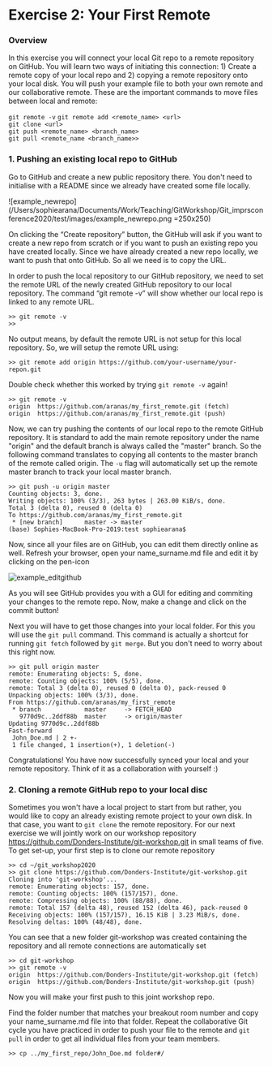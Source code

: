 # Exercise 2: Your First Remote

### Overview
In this exercise you will connect your local Git repo to a remote repository on GitHub.
You will learn two ways of initiating this connection: 1) Create a remote copy of your local repo and 2) copying a remote repository onto your local disk. You will push your example file to both your own remote and our collaborative remote. These are the important commands to move files between local and remote:

 ```git remote -v```
  ```git remote add <remote_name> <url>```   
 ```git clone <url>```  
 ```git push <remote_name> <branch_name>```  
 ```git pull <remote_name <branch_name>>```  

### 1. Pushing an existing local repo to GitHub

Go to GitHub and create a new public repository there. You don't need to initialise with a README since we already have created some file locally.

![example_newrepo](/Users/sophiearana/Documents/Work/Teaching/GitWorkshop/Git_imprsconference2020/test/images/example_newrepo.png =250x250)

On clicking the “Create repository” button, the GitHub will ask if you want to create a new repo from scratch or if you want to push an existing repo you have created locally. Since we have already created a new repo locally, we want to push that onto GitHub. So all we need is to copy the URL.

In order to push the local repository to our GitHub repository, we need to set the remote URL of the newly created GitHub repository to our local repository. The command “git remote -v” will show whether our local repo is linked to any remote URL.

```console
>> git remote -v
>>
```

No output means, by default the remote URL is not setup for this local repository. So, we will setup the remote URL using:

```console
>> git remote add origin https://github.com/your-username/your-repon.git
```

Double check whether this worked by trying ```git remote -v``` again!
```console
>> git remote -v
origin	https://github.com/aranas/my_first_remote.git (fetch)
origin	https://github.com/aranas/my_first_remote.git (push)
```
Now, we can try pushing the contents of our local repo to the remote GitHub repository. It is standard to add the main remote repository under the name "origin" and the default branch is always called the "master" branch. So the following command translates to copying all contents to the master branch of the remote called origin. The ```-u``` flag will automatically set up the remote master branch to track your local master branch.

```console
>> git push -u origin master
Counting objects: 3, done.
Writing objects: 100% (3/3), 263 bytes | 263.00 KiB/s, done.
Total 3 (delta 0), reused 0 (delta 0)
To https://github.com/aranas/my_first_remote.git
 * [new branch]      master -> master
(base) Sophies-MacBook-Pro-2019:test sophiearana$
```

Now, since all your files are on GitHub, you can edit them directly online as well. Refresh your browser, open your name_surname.md file and edit it by clicking on the pen-icon

![example_editgithub](/Users/sophiearana/Documents/Work/Teaching/GitWorkshop/Git_imprsconference2020/test/images/example_editgithub.png)

As you will see GitHub provides you with a GUI for editing and commiting your changes to the remote repo. Now, make a change and click on the commit button!

Next you will have to get those changes into your local folder. For this you will use the ```git pull``` command. This command is actually a shortcut for running ```git fetch``` followed by ```git merge```. But you don't need to worry about this right now.

```console
>> git pull origin master
remote: Enumerating objects: 5, done.
remote: Counting objects: 100% (5/5), done.
remote: Total 3 (delta 0), reused 0 (delta 0), pack-reused 0
Unpacking objects: 100% (3/3), done.
From https://github.com/aranas/my_first_remote
 * branch            master     -> FETCH_HEAD
   9770d9c..2ddf88b  master     -> origin/master
Updating 9770d9c..2ddf88b
Fast-forward
 John_Doe.md | 2 +-
 1 file changed, 1 insertion(+), 1 deletion(-)
```

Congratulations! You have now successfully synced your local and your remote repository. Think of it as a collaboration with yourself :)


### 2. Cloning a remote GitHub repo to your local disc

Sometimes you won't have a local project to start from but rather, you would like to copy an already existing remote project to your own disk. In that case, you want to ```git clone``` the remote repository. For our next exercise we will jointly work on our workshop repository https://github.com/Donders-Institute/git-workshop.git in small teams of five. To get set-up, your first step is to clone our remote repository

```console
>> cd ~/git_workshop2020
>> git clone https://github.com/Donders-Institute/git-workshop.git
Cloning into 'git-workshop'...
remote: Enumerating objects: 157, done.
remote: Counting objects: 100% (157/157), done.
remote: Compressing objects: 100% (88/88), done.
remote: Total 157 (delta 48), reused 152 (delta 46), pack-reused 0
Receiving objects: 100% (157/157), 16.15 KiB | 3.23 MiB/s, done.
Resolving deltas: 100% (48/48), done.

```

You can see that a new folder git-workshop was created containing the repository and all remote connections are automatically set

```console
>> cd git-workshop
>> git remote -v
origin	https://github.com/Donders-Institute/git-workshop.git (fetch)
origin	https://github.com/Donders-Institute/git-workshop.git (push)
```

Now you will make your first push to this joint workshop repo.

Find the folder number that matches your breakout room number and copy your name_surname.md file into that folder. Repeat the collaborative Git cycle you have practiced in order to push your file to the remote and ```git pull``` in order to get all individual files from your team members.

```console
>> cp ../my_first_repo/John_Doe.md folder#/
```
